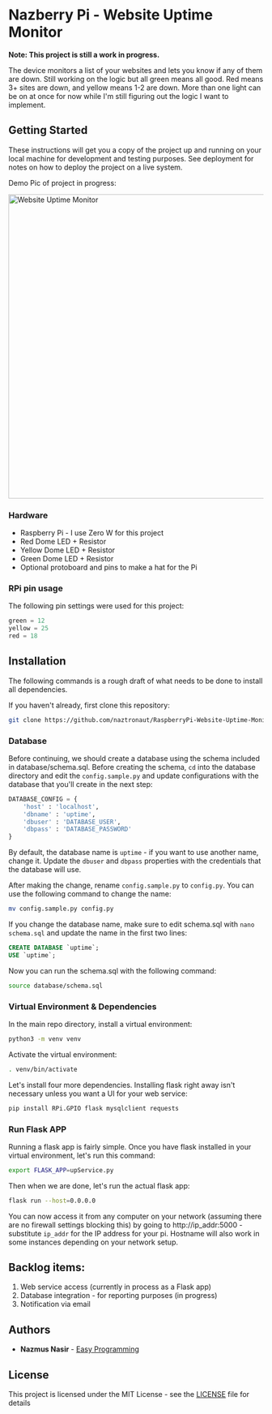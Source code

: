 # Nazberry Pi - Website Uptime Monitor

**Note: This project is still a work in progress.**

The device monitors a list of your websites and lets you know if any of them are down. Still working on the logic but all green means all good. Red means 3+ sites are down, and yellow means 1-2 are down. More than one light can be on at once for now while I'm still figuring out the logic I want to implement.

## Getting Started

These instructions will get you a copy of the project up and running on your local machine for development and testing purposes. See deployment for notes on how to deploy the project on a live system.

Demo Pic of project in progress:

<img src="https://i.imgur.com/yYHUCZ2.jpg" alt="Website Uptime Monitor" width="600" />

### Hardware

- Raspberry Pi - I use Zero W for this project
- Red Dome LED + Resistor
- Yellow Dome LED + Resistor
- Green Dome LED + Resistor
- Optional protoboard and pins to make a hat for the Pi


### RPi pin usage

The following pin settings were used for this project:

```python
green = 12
yellow = 25
red = 18
```

## Installation
The following commands is a rough draft of what needs to be done to install all dependencies.

If you haven't already, first clone this repository:
```bash
git clone https://github.com/naztronaut/RaspberryPi-Website-Uptime-Monitor.git
```

### Database
Before continuing, we should create a database using the schema included in database/schema.sql. Before creating the schema, `cd` into the database directory and edit the `config.sample.py` and update configurations with the database that you'll create in the next step:

```python
DATABASE_CONFIG = {
    'host' : 'localhost',
    'dbname' : 'uptime',
    'dbuser' : 'DATABASE_USER',
    'dbpass' : 'DATABASE_PASSWORD'
}
```

By default, the database name is `uptime` - if you want to use another name, change it. Update the `dbuser` and `dbpass` properties with the credentials that the database will use.

After making the change, rename `config.sample.py` to `config.py`. You can use the following command to change the name:

```bash
mv config.sample.py config.py
```

If you change the database name, make sure to edit schema.sql with `nano schema.sql` and update the name in the first two lines:

```sql
CREATE DATABASE `uptime`;
USE `uptime`;
```

Now you can run the schema.sql with the following command:
```bash
source database/schema.sql
```

### Virtual Environment & Dependencies

In the main repo directory, install a virtual environment:
```bash
python3 -m venv venv
```

Activate the virtual environment:
```bash
. venv/bin/activate
```

Let's install four more dependencies. Installing flask right away isn't necessary unless you want a UI for your web service:
```bash
pip install RPi.GPIO flask mysqlclient requests
```

### Run Flask APP
Running a flask app is fairly simple. Once you have flask installed in your virtual environment, let's run this command:
```bash
export FLASK_APP=upService.py
```

Then when we are done, let's run the actual flask app:
```bash
flask run --host=0.0.0.0
```

You can now access it from any computer on your network (assuming there are no firewall settings blocking this) by going to http://ip_addr:5000 - 
substitute `ip_addr` for the IP address for your pi. Hostname will also work in some instances depending on your network setup.

## Backlog items:

1. Web service access (currently in process as a Flask app)
2. Database integration - for reporting purposes (in progress)
3. Notification via email 
 

## Authors

* **Nazmus Nasir** - [Easy Programming](https://www.easyprogramming.net)


## License

This project is licensed under the MIT License - see the [LICENSE](LICENSE) file for details
